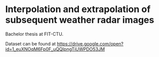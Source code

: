 # Interpolation and extrapolation of subsequent weather radar images
Bachelor thesis at FIT-CTU.

Dataset can be found at https://drive.google.com/open?id=1_euXNOqM6Fp0F_uQQIpngTiUWPDO53JM